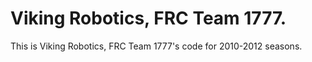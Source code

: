 Viking Robotics, FRC Team 1777.
===============================

This is Viking Robotics, FRC Team 1777's code for 2010-2012 seasons.